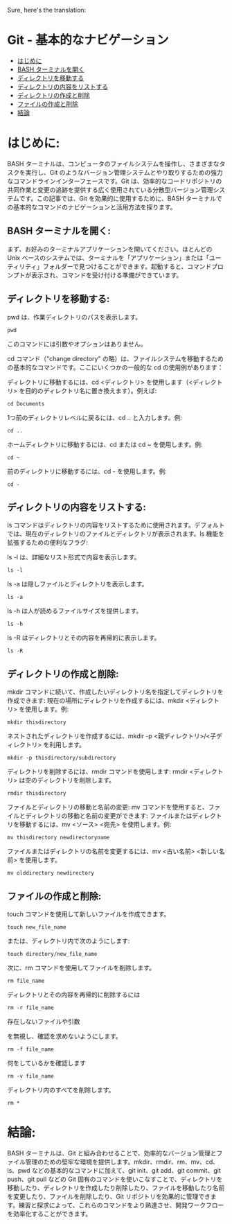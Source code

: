 Sure, here's the translation:

# Git - 基本的なナビゲーション

- [はじめに](#introduction)
- [BASH ターミナルを開く](#opening-the-bash-terminal)
- [ディレクトリを移動する](#navigating-through-directories)
- [ディレクトリの内容をリストする](#listing-directory-contents)
- [ディレクトリの作成と削除](#creating-and-removing-directories)
- [ファイルの作成と削除](#creating-and-removing-files)
- [結論](#conclusion)

# はじめに:
BASH ターミナルは、コンピュータのファイルシステムを操作し、さまざまなタスクを実行し、Git のようなバージョン管理システムとやり取りするための強力なコマンドラインインターフェースです。Git は、効率的なコードリポジトリの共同作業と変更の追跡を提供する広く使用されている分散型バージョン管理システムです。この記事では、Git を効果的に使用するために、BASH ターミナルでの基本的なコマンドのナビゲーションと活用方法を探ります。

## BASH ターミナルを開く:
まず、お好みのターミナルアプリケーションを開いてください。ほとんどの Unix ベースのシステムでは、ターミナルを「アプリケーション」または「ユーティリティ」フォルダーで見つけることができます。起動すると、コマンドプロンプトが表示され、コマンドを受け付ける準備ができています。

## ディレクトリを移動する:

pwd は、作業ディレクトリのパスを表示します。
```commandline
pwd
```
このコマンドには引数やオプションはありません。

cd コマンド（"change directory" の略）は、ファイルシステムを移動するための基本的なコマンドです。ここにいくつかの一般的な cd の使用例があります：

ディレクトリに移動するには、cd <ディレクトリ> を使用します（<ディレクトリ> を目的のディレクトリ名に置き換えます）。例えば:
```
cd Documents
```
1つ前のディレクトリレベルに戻るには、cd .. と入力します。例:
```
cd ..
```
ホームディレクトリに移動するには、cd または cd ~ を使用します。例:
```
cd ~
```
前のディレクトリに移動するには、cd - を使用します。例:
```
cd -
```

## ディレクトリの内容をリストする:
ls コマンドはディレクトリの内容をリストするために使用されます。デフォルトでは、現在のディレクトリのファイルとディレクトリが表示されます。ls 機能を拡張するための便利なフラグ:

ls -l は、詳細なリスト形式で内容を表示します。
```
ls -l
```
ls -a は隠しファイルとディレクトリを表示します。
```
ls -a
```
ls -h は人が読めるファイルサイズを提供します。
```
ls -h
```
ls -R はディレクトリとその内容を再帰的に表示します。
```
ls -R
```

## ディレクトリの作成と削除:
mkdir コマンドに続いて、作成したいディレクトリ名を指定してディレクトリを作成できます:
現在の場所にディレクトリを作成するには、mkdir <ディレクトリ> を使用します。例:
```
mkdir thisdirectory
```
ネストされたディレクトリを作成するには、mkdir -p <親ディレクトリ>/<子ディレクトリ> を利用します。
```
mkdir -p thisdirectory/subdirectory
```
ディレクトリを削除するには、rmdir コマンドを使用します:
rmdir <ディレクトリ> は空のディレクトリを削除します。
```
rmdir thisdirectory
```
ファイルとディレクトリの移動と名前の変更:
mv コマンドを使用すると、ファイルとディレクトリの移動と名前の変更ができます:
ファイルまたはディレクトリを移動するには、mv <ソース> <宛先> を使用します。例:
```
mv thisdirectory newdirectoryname
```

ファイルまたはディレクトリの名前を変更するには、mv <古い名前> <新しい名前> を使用します。
```
mv olddirectory newdirectory
```

## ファイルの作成と削除:
touch コマンドを使用して新しいファイルを作成できます。
```commandline
touch new_file_name
```
または、ディレクトリ内で次のようにします:
```commandline
touch directory/new_file_name
```
次に、rm コマンドを使用してファイルを削除します。
```commandline
rm file_name
```
ディレクトリとその内容を再帰的に削除するには
```commandline
rm -r file_name
```
存在しないファイルや引数

を無視し、確認を求めないようにします。
```commandline
rm -f file_name
```
何をしているかを確認します
```commandline
rm -v file_name
```
ディレクトリ内のすべてを削除します。
```commandline
rm *
```
# 結論:
BASH ターミナルは、Git と組み合わせることで、効率的なバージョン管理とファイル管理のための堅牢な環境を提供します。mkdir、rmdir、rm、mv、cd、ls、pwd などの基本的なコマンドに加えて、git init、git add、git commit、git push、git pull などの Git 固有のコマンドを使いこなすことで、ディレクトリを移動したり、ディレクトリを作成したり削除したり、ファイルを移動したり名前を変更したり、ファイルを削除したり、Git リポジトリを効果的に管理できます。練習と探求によって、これらのコマンドをより熟達させ、開発ワークフローを効率化することができます。

